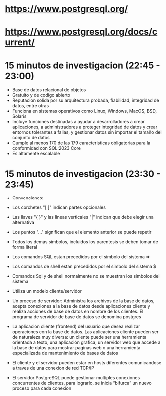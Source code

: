 # https://www.postgresql.org/
# https://www.postgresql.org/docs/current/

# 15 minutos de investigacion (22:45 - 23:00)
- Base de datos relacional de objetos
- Gratuito y de codigo abierto
- Reputacion solida por su arquitectura probada, fiabilidad, integridad de datos, entre otras
- Funciona en sistemas operativos como Linux, Windows, MacOS, BSD, Solaris
- Incluye funciones destinadas a ayudar a desarrolladores a crear aplicaciones, a administradores a proteger integridad de datos y crear entornos tolerantes a fallas, y gestionar datos sin importar el tamaño del conjunto de datos
- Cumple al menos 170 de las 179 caracteristicas obligatorias para la conformidad con SQL:2023 Core
- Es altamente escalable 

# 15 minutos de investigacion (23:30 - 23:45)
- Convenciones:
- Los corchetes "[ ]" indican partes opcionales
- Las llaves "{ }" y las lineas verticales "|" indican que debe elegir una alternativa
- Los puntos "..." significan que el elemento anterior se puede repetir
- Todos los demás simbolos, incluidos los parentesis se deben tomar de forma literal
- Los comandos SQL estan precedidos por el simbolo del sistema =>
- Los comandos de shell estan precedidos por el simbolo del sistema $
- Comandos Sql y de shell normalmente no se muestran los simbolos del sistema

- Utiliza un modelo cliente/servidor
- Un proceso de servidor: Administra los archivos de la base de datos, acepta conexiones a la base de datos desde aplicaciones cliente y realiza acciones de base de datos en nombre de los clientes. El programa de servidor de base de datos se denomina postgres
- La aplicacion cliente (frontend) del usuario que desea realizar operaciones con la base de datos. Las aplicaciones cliente pueden ser de naturaleza muy diversa: un cliente puede ser una herramienta orientada a texto, una aplicación grafica, un servidor web que accede a la base de datos para mostrar paginas web o una herramienta especializada de mantenimiento de bases de datos
- El cliente y el servidor pueden estar en hosts diferentes comunicandose a traves de una conexion de red TCP/IP
- El servidor PostgreSQL puede gestionar multiples conexiones concurrentes de clientes, para lograrlo, se inicia “bifurca” un nuevo proceso para cada conexion
